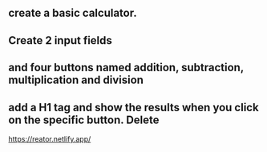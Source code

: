 ## create a basic calculator.
## Create 2 input fields 
## and four buttons named addition, subtraction, multiplication and division
## add a H1 tag and show the results when you click on the specific button. Delete
https://reator.netlify.app/
